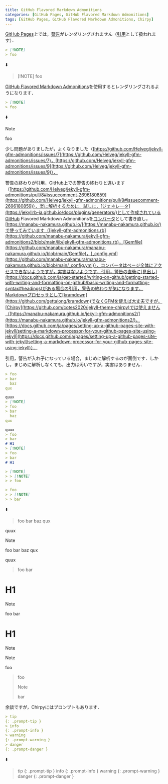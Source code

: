 ```yaml
---
title: GitHub Flavored Markdown Admonitions
categories: [GitHub Pages, GitHub Flavored Markdown Admonitions]
tags: [GitHub Pages, GitHub Flavored Markdown Admonitions, Chirpy]
---
```

[GitHub Pages](https://pages.github.com/)上では，[警告](https://docs.github.com/ja/get-started/writing-on-github/getting-started-with-writing-and-formatting-on-github/basic-writing-and-formatting-syntax#alerts)がレンダリングされません（[引用](https://docs.github.com/ja/get-started/writing-on-github/getting-started-with-writing-and-formatting-on-github/basic-writing-and-formatting-syntax#quoting-text)として扱われます）．
```markdown
> [!NOTE]
> foo
```
⬇️
<blockquote>
[!NOTE] foo
</blockquote>

[GitHub Flavored Markdown Admonitions](https://github.com/Helveg/jekyll-gfm-admonitions)を使用するとレンダリングされるようになります．
```markdown
> [!NOTE]
> foo
```
⬇️
> [!NOTE]
> foo

少し問題がありましたが，よくなりました（[https://github.com/Helveg/jekyll-gfm-admonitions/issues/7](https://github.com/Helveg/jekyll-gfm-admonitions/issues/7)，[https://github.com/Helveg/jekyll-gfm-admonitions/issues/9](https://github.com/Helveg/jekyll-gfm-admonitions/issues/9)）．

警告の終わりが引用，GitHub上での警告の終わりと違います（[https://github.com/Helveg/jekyll-gfm-admonitions/pull/8#issuecomment-2696180859](https://github.com/Helveg/jekyll-gfm-admonitions/pull/8#issuecomment-2696180859)）．楽に解析するために，試しに，[ジェネレータ](https://jekyllrb-ja.github.io/docs/plugins/generators/)として作成されているGitHub Flavored Markdown Admonitionsを[コンバータ](https://jekyllrb-ja.github.io/docs/plugins/converters/)として書き直し，[https://manabu-nakamura.github.io/](https://manabu-nakamura.github.io/)で使ってみています（[jekyll-gfm-admonitions.rb](https://github.com/manabu-nakamura/jekyll-gfm-admonitions2/blob/main/lib/jekyll-gfm-admonitions.rb)，[Gemfile](https://github.com/manabu-nakamura/manabu-nakamura.github.io/blob/main/Gemfile)，[_config.yml](https://github.com/manabu-nakamura/manabu-nakamura.github.io/blob/main/_config.yml)）．コンバータはページ全体にアクセスできないようですが，実害はないようです．引用，警告の直後に[見出し](https://docs.github.com/ja/get-started/writing-on-github/getting-started-with-writing-and-formatting-on-github/basic-writing-and-formatting-syntax#headings)がある場合の引用，警告の終わりが気になります．Markdownプロセッサとして[kramdown](https://github.com/gettalong/kramdown)でなくGFMを使えば大丈夫ですが，[Chirpy](https://github.com/cotes2020/jekyll-theme-chirpy)では使えません（[https://manabu-nakamura.github.io/jekyll-gfm-admonitions2/](https://manabu-nakamura.github.io/jekyll-gfm-admonitions2/)，[https://docs.github.com/ja/pages/setting-up-a-github-pages-site-with-jekyll/setting-a-markdown-processor-for-your-github-pages-site-using-jekyll](https://docs.github.com/ja/pages/setting-up-a-github-pages-site-with-jekyll/setting-a-markdown-processor-for-your-github-pages-site-using-jekyll)）．

引用，警告が入れ子になっている場合，まじめに解析するのが面倒です．しかし，まじめに解析しなくても，出力は汚いですが，実害はありません．
```markdown
> foo
> bar
  baz
qux

quux
> [!NOTE]
> foo
> bar
  baz
qux

quux
> foo
> bar
# H1
> [!NOTE]
> foo
> bar
# H1

> [!NOTE]
> > [!NOTE]
> > foo

> foo
> > [!NOTE]
> > bar
```
⬇️
> foo
> bar
  baz
qux

quux
> [!NOTE]
> foo
> bar
  baz
qux

quux
> foo
> bar
# H1
> [!NOTE]
> foo
> bar
# H1

> [!NOTE]
> > [!NOTE]
> > foo

> foo
> > [!NOTE]
> > bar

余談ですが，Chirpyにはプロンプトもあります．
```markdown
> tip
{: .prompt-tip }
> info
{: .prompt-info }
> warning
{: .prompt-warning }
> danger
{: .prompt-danger }
```
⬇️
> tip
{: .prompt-tip }
> info
{: .prompt-info }
> warning
{: .prompt-warning }
> danger
{: .prompt-danger }